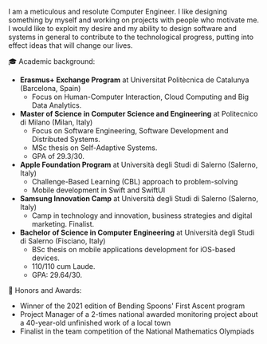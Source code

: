 I am a meticulous and resolute Computer Engineer. I like designing something by myself and working on projects with people who motivate me. I would like to exploit my desire and my ability to design software and systems in general to contribute to the technological progress, putting into effect ideas that will change our lives.

🎓  Academic background:
- **Erasmus+ Exchange Program** at Universitat Politècnica de Catalunya (Barcelona, Spain)
    - Focus on Human-Computer Interaction, Cloud Computing and Big Data Analytics. 
- **Master of Science in Computer Science and Engineering** at Politecnico di Milano (Milan, Italy)
    - Focus on Software Engineering, Software Development and Distributed Systems. 
    - MSc thesis on Self-Adaptive Systems. 
    - GPA of 29.3/30.
- **Apple Foundation Program** at Università degli Studi di Salerno (Salerno, Italy)
    - Challenge-Based Learning (CBL) approach to problem-solving 
    - Mobile development in Swift and SwiftUI
- **Samsung Innovation Camp** at Università degli Studi di Salerno (Salerno, Italy)
    - Camp in technology and innovation, business strategies and digital marketing. Finalist.
- **Bachelor of Science in Computer Engineering** at Università degli Studi di Salerno (Fisciano, Italy)
    - BSc thesis on mobile applications development for iOS-based devices.
    - 110/110 cum Laude.
    - GPA: 29.64/30.


🏅  Honors and Awards:
- Winner of the 2021 edition of Bending Spoons' First Ascent program
- Project Manager of a 2-times national awarded monitoring project about a 40-year-old unfinished work of a local town 
- Finalist in the team competition of the National Mathematics Olympiads


<!--
**Sbi98/Sbi98** is a ✨ _special_ ✨ repository because its `README.md` (this file) appears on your GitHub profile.

Here are some ideas to get you started:

- 🔭 I’m currently working on ...
- 🌱 I’m currently learning ...
- 👯 I’m looking to collaborate on ...
- 🤔 I’m looking for help with ...
- 💬 Ask me about ...
- 📫 How to reach me: ...
- 😄 Pronouns: ...
- ⚡ Fun fact: ...
-->
